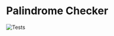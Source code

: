 # Palindrome Checker

![Tests](https://img.shields.io/github/actions/workflow/status/ceedevgirl/palindromeChecker/test.yml?branch=main)

